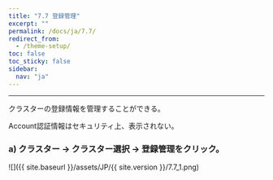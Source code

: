 ```yaml
---
title: "7.7 登録管理"
excerpt: ""
permalink: /docs/ja/7.7/
redirect_from:
  - /theme-setup/
toc: false
toc_sticky: false
sidebar:
  nav: "ja"
---
```


---
クラスターの登録情報を管理することができる。

Account認証情報はセキュリティ上、表示されない。

### a\) クラスター → クラスター選択 → 登録管理をクリック。
![]({{ site.baseurl }}/assets/JP/{{ site.version }}/7.7_1.png)
